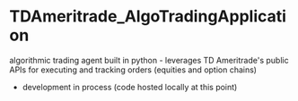 # TDAmeritrade_AlgoTradingApplication
algorithmic trading agent built in python - leverages TD Ameritrade's public APIs for executing and tracking orders (equities and option chains)
- development in process (code hosted locally at this point)
